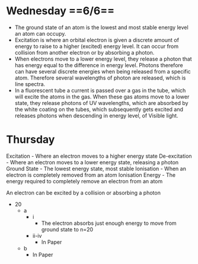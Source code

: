 # Wednesday ==6/6==

- The ground state of an atom is the lowest and most stable energy level an atom can occupy.
- Excitation is where an orbital electron is given a discrete amount of energy to raise to a higher (excited) energy level. It can occur from collision from another electron or by absorbing a photon.
- When electrons move to a lower energy level, they release a photon that has energy equal to the difference in energy level. Photons therefore can have several discrete energies when being released from a specific atom. Therefore several wavelengths of photon are released, which is line spectra.
- In a fluorescent tube a current is passed over a gas in the tube, which will excite the atoms in the gas. When these gas atoms move to a lower state, they release photons of UV wavelengths, which are absorbed by the white coating on the tubes, which subsequently gets excited and releases photons when descending in energy level, of Visible light.

# Thursday

Excitation - Where an electron moves to a higher energy state
De-excitation - Where an electron moves to a lower energy state, releasing a photon
Ground State - The lowest energy state, most stable
Ionisation - When an electron is completely removed from an atom
Ionisation Energy - The energy required to completely remove an electron from an atom

An electron can be excited by a collision or absorbing a photon

- 20
	- a
		- i
			- The electron absorbs just enough energy to move from ground state to n=20
		- ii-iv
			- In Paper
	- b
		- In Paper
